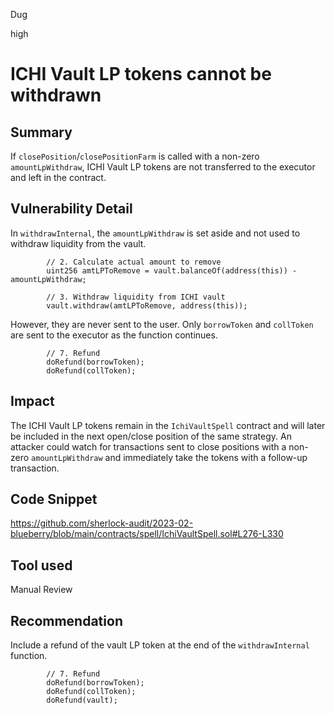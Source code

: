 Dug

high

# ICHI Vault LP tokens cannot be withdrawn

## Summary

If `closePosition`/`closePositionFarm` is called with a non-zero `amountLpWithdraw`, ICHI Vault LP tokens are not transferred to the executor and left in the contract.

## Vulnerability Detail

In `withdrawInternal`, the `amountLpWithdraw` is set aside and not used to withdraw liquidity from the vault.
```solidity
        // 2. Calculate actual amount to remove
        uint256 amtLPToRemove = vault.balanceOf(address(this)) - amountLpWithdraw;

        // 3. Withdraw liquidity from ICHI vault
        vault.withdraw(amtLPToRemove, address(this));
```
However, they are never sent to the user. Only `borrowToken` and `collToken` are sent to the executor as the function continues.
```solidity
        // 7. Refund
        doRefund(borrowToken);
        doRefund(collToken);
```

## Impact

The ICHI Vault LP tokens remain in the `IchiVaultSpell` contract and will later be included in the next open/close position of the same strategy. An attacker could watch for transactions sent to close positions with a non-zero `amountLpWithdraw` and immediately take the tokens with a follow-up transaction.

## Code Snippet

https://github.com/sherlock-audit/2023-02-blueberry/blob/main/contracts/spell/IchiVaultSpell.sol#L276-L330

## Tool used

Manual Review

## Recommendation

Include a refund of the vault LP token at the end of the `withdrawInternal` function.
```solidity
        // 7. Refund
        doRefund(borrowToken);
        doRefund(collToken);
        doRefund(vault);
```
